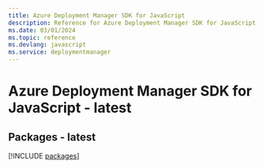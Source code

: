 ```yaml
---
title: Azure Deployment Manager SDK for JavaScript
description: Reference for Azure Deployment Manager SDK for JavaScript
ms.date: 03/01/2024
ms.topic: reference
ms.devlang: javascript
ms.service: deploymentmanager
---
```

# Azure Deployment Manager SDK for JavaScript - latest
## Packages - latest
[!INCLUDE [packages](deployment-manager-index.md)]